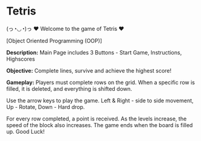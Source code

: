 # Tetris

(っ◔◡◔)っ ♥ Welcome to the game of Tetris ♥

[Object Oriented Programming (OOP)]

**Description:**
Main Page includes 3 Buttons - Start Game, Instructions, Highscores

**Objective:**
Complete lines, survive and achieve the highest score!

**Gameplay:**
Players must complete rows on the grid. 
When a specific row is filled, it is deleted, and everything is shifted down. 

Use the arrow keys to play the game.
Left & Right - side to side movement, Up - Rotate, Down - Hard drop. 

For every row completed, a point is received. 
As the levels increase, the speed of the block also increases.
The game ends when the board is filled up. 
Good Luck!
